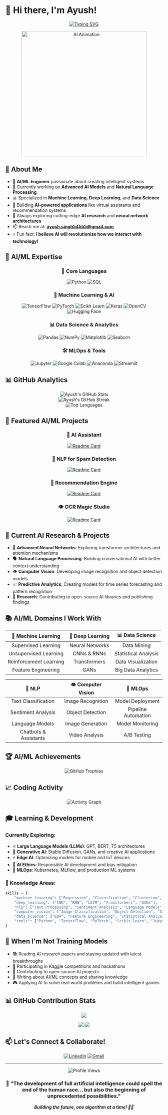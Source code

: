 # 🤖 Hi there, I'm Ayush! 

<div align="center">
  
[![Typing SVG](https://readme-typing-svg.herokuapp.com?font=Fira+Code&pause=1000&color=00D9FF&center=true&vCenter=true&width=500&lines=AI+%26+Machine+Learning+Engineer;Data+Science+Enthusiast;Deep+Learning+Researcher;Building+Intelligent+Systems;Python+AI+Developer)](https://git.io/typing-svg)

</div>

<div align="center">
  <img src="https://media.giphy.com/media/qgQUggAC3Pfv687qPC/giphy.gif" width="400" alt="AI Animation"/>
</div>

## 🧠 About Me

- 🔬 **AI/ML Engineer** passionate about creating intelligent systems
- 🤖 Currently working on **Advanced AI Models** and **Natural Language Processing**
- 📊 Specialized in **Machine Learning**, **Deep Learning**, and **Data Science**
- 🎯 Building **AI-powered applications** like virtual assistants and recommendation systems
- 🚀 Always exploring cutting-edge **AI research** and **neural network architectures**
- 📫 Reach me at: **ayush.singh54555@gmail.com**
- ⚡ Fun fact: **I believe AI will revolutionize how we interact with technology!**

## 🔬 AI/ML Expertise

<div align="center">

### 🐍 Core Languages
![Python](https://img.shields.io/badge/Python-FFD43B?style=for-the-badge&logo=python&logoColor=blue)
![SQL](https://img.shields.io/badge/SQL-4479A1?style=for-the-badge&logo=mysql&logoColor=white)

### 🧠 Machine Learning & AI
![TensorFlow](https://img.shields.io/badge/TensorFlow-FF6F00?style=for-the-badge&logo=tensorflow&logoColor=white)
![PyTorch](https://img.shields.io/badge/PyTorch-EE4C2C?style=for-the-badge&logo=pytorch&logoColor=white)
![Scikit Learn](https://img.shields.io/badge/scikit--learn-F7931E?style=for-the-badge&logo=scikit-learn&logoColor=white)
![Keras](https://img.shields.io/badge/Keras-D00000?style=for-the-badge&logo=keras&logoColor=white)
![OpenCV](https://img.shields.io/badge/OpenCV-27338e?style=for-the-badge&logo=OpenCV&logoColor=white)
![Hugging Face](https://img.shields.io/badge/🤗_Hugging_Face-FFD21E?style=for-the-badge)

### 📊 Data Science & Analytics  
![Pandas](https://img.shields.io/badge/pandas-150458?style=for-the-badge&logo=pandas&logoColor=white)
![NumPy](https://img.shields.io/badge/numpy-013243?style=for-the-badge&logo=numpy&logoColor=white)
![Matplotlib](https://img.shields.io/badge/Matplotlib-11557c?style=for-the-badge)
![Seaborn](https://img.shields.io/badge/Seaborn-3776AB?style=for-the-badge)

### 🛠️ MLOps & Tools
![Jupyter](https://img.shields.io/badge/Jupyter-F37626?style=for-the-badge&logo=jupyter&logoColor=white)
![Google Colab](https://img.shields.io/badge/Colab-F9AB00?style=for-the-badge&logo=googlecolab&color=525252)
![Anaconda](https://img.shields.io/badge/Anaconda-44A833?style=for-the-badge&logo=anaconda&logoColor=white)
![Streamlit](https://img.shields.io/badge/Streamlit-FF4B4B?style=for-the-badge&logo=streamlit&logoColor=white)

</div>

## 📊 GitHub Analytics

<div align="center">
  <img src="https://github-readme-stats.vercel.app/api?username=Ayush54555&show_icons=true&theme=dracula&hide_border=true&count_private=true" alt="Ayush's GitHub Stats" />
</div>

<div align="center">
  <img src="https://github-readme-streak-stats.herokuapp.com/?user=Ayush54555&theme=dracula&hide_border=true" alt="Ayush's GitHub Streak" />
</div>

<div align="center">
  <img src="https://github-readme-stats.vercel.app/api/top-langs/?username=Ayush54555&theme=dracula&hide_border=true&layout=compact&langs_count=8" alt="Top Languages" />
</div>

## 🚀 Featured AI/ML Projects

<div align="center">

### 🤖 AI Assistant
[![Readme Card](https://github-readme-stats.vercel.app/api/pin/?username=Ayush54555&repo=Jarvis&theme=dracula&hide_border=true)](https://github.com/Ayush54555/Jarvis)

### 📧 NLP for Spam Detection
[![Readme Card](https://github-readme-stats.vercel.app/api/pin/?username=Ayush54555&repo=SMS-Spam-Detector&theme=dracula&hide_border=true)](https://github.com/Ayush54555/SMS-Spam-Detector)

### 🎵 Recommendation Engine
[![Readme Card](https://github-readme-stats.vercel.app/api/pin/?username=Ayush54555&repo=Song-Recommendation-Model&theme=dracula&hide_border=true)](https://github.com/Ayush54555/Song-Recommendation-Model)

### 👁️ OCR Magic Studio
[![Readme Card](https://github-readme-stats.vercel.app/api/pin/?username=Ayush54555&repo=ocr-magic-studio&theme=dracula&hide_border=true)](https://github.com/Ayush54555/ocr-magic-studio)

</div>

## 🎯 Current AI Research & Projects

- 🧠 **Advanced Neural Networks**: Exploring transformer architectures and attention mechanisms
- 🗣️ **Natural Language Processing**: Building conversational AI with better context understanding
- 👁️ **Computer Vision**: Developing image recognition and object detection models
- 📈 **Predictive Analytics**: Creating models for time series forecasting and pattern recognition
- 🔬 **Research**: Contributing to open-source AI libraries and publishing findings

## 📚 AI/ML Domains I Work With

<div align="center">

| 🤖 **Machine Learning** | 🧠 **Deep Learning** | 📊 **Data Science** |
|:-:|:-:|:-:|
| Supervised Learning | Neural Networks | Data Mining |
| Unsupervised Learning | CNNs & RNNs | Statistical Analysis |
| Reinforcement Learning | Transformers | Data Visualization |
| Feature Engineering | GANs | Big Data Analytics |

| 💬 **NLP** | 👁️ **Computer Vision** | 🎯 **MLOps** |
|:-:|:-:|:-:|
| Text Classification | Image Recognition | Model Deployment |
| Sentiment Analysis | Object Detection | Pipeline Automation |
| Language Models | Image Generation | Model Monitoring |
| Chatbots & Assistants | Video Analysis | A/B Testing |

</div>

## 🏆 AI/ML Achievements

<div align="center">
  <img src="https://github-profile-trophy.vercel.app/?username=Ayush54555&theme=dracula&no-frame=true&no-bg=false&margin-w=4&row=2&column=4" alt="GitHub Trophies" />
</div>

## 📈 Coding Activity

<div align="center">
  <img src="https://github-readme-activity-graph.vercel.app/graph?username=Ayush54555&theme=dracula&hide_border=true" alt="Activity Graph" />
</div>

## 🎓 Learning & Development

### Currently Exploring:
- 🔥 **Large Language Models (LLMs)**: GPT, BERT, T5 architectures
- 🌟 **Generative AI**: Stable Diffusion, GANs, and creative AI applications
- ⚡ **Edge AI**: Optimizing models for mobile and IoT devices  
- 🧬 **AI Ethics**: Responsible AI development and bias mitigation
- 🚀 **MLOps**: Kubernetes, MLflow, and production ML systems

### 📖 Knowledge Areas:
```python
skills = {
    "machine_learning": ["Regression", "Classification", "Clustering", "Ensemble Methods"],
    "deep_learning": ["CNN", "RNN", "LSTM", "Transformers", "GANs"],
    "nlp": ["Text Processing", "Sentiment Analysis", "Language Models", "Chatbots"],
    "computer_vision": ["Image Classification", "Object Detection", "Image Generation"],
    "data_science": ["EDA", "Feature Engineering", "Statistical Analysis", "Visualization"],
    "tools": ["Python", "TensorFlow", "PyTorch", "Scikit-learn", "Jupyter", "Docker"]
}
```

## 🌟 When I'm Not Training Models

- 📚 Reading AI research papers and staying updated with latest breakthroughs
- 🎯 Participating in Kaggle competitions and hackathons  
- 🤝 Contributing to open-source AI projects
- 📝 Writing about AI/ML concepts and sharing knowledge
- 🎮 Applying AI to solve real-world problems and build intelligent games

## 📊 GitHub Contribution Stats

<div align="center">
  
![](http://github-profile-summary-cards.vercel.app/api/cards/profile-details?username=Ayush54555&theme=tokyonight)

![](http://github-profile-summary-cards.vercel.app/api/cards/repos-per-language?username=Ayush54555&theme=dracula) ![](http://github-profile-summary-cards.vercel.app/api/cards/most-commit-language?username=Ayush54555&theme=dracula)

</div>

## 📫 Let's Connect & Collaborate!

<div align="center">

[![LinkedIn](https://img.shields.io/badge/LinkedIn-0077B5?style=for-the-badge&logo=linkedin&logoColor=white)](mailto:linkedin.com/in/ayush-singh-7b1661288/)
[![Gmail](https://img.shields.io/badge/Gmail-D14836?style=for-the-badge&logo=gmail&logoColor=white)](mailto:ayush.singh54555@gmail.com)

</div>

---

<div align="center">
  <img src="https://komarev.com/ghpvc/?username=Ayush54555&color=brightgreen&style=flat-square&label=AI+Enthusiasts+Visited" alt="Profile Views" />
</div>

<div align="center">
  
### 🚀 "The development of full artificial intelligence could spell the end of the human race... but also the beginning of unprecedented possibilities." 

***Building the future, one algorithm at a time! 🤖✨***

</div>

<!--
**Ayush54555/Ayush54555** is a ✨ _special_ ✨ repository because its `README.md` (this file) appears on your GitHub profile.
-->
